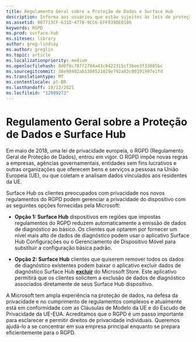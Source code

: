 ```yaml
---
title: Regulamento Geral sobre a Proteção de Dados e Surface Hub
description: Informa aos usuários que estão sujeitos às leis de proteção de dados da UE sobre suas opções sobre como excluir ou restringir dados de diagnóstico produzidos por Surface Hub.
ms.assetid: 087713CF-631D-477B-9CC6-EFF939DE0186
keywords: RGPD
ms.prod: surface-hub
ms.sitesec: library
author: greg-lindsay
ms.author: greglin
ms.topic: article
ms.localizationpriority: medium
ms.openlocfilehash: 0d0f8c78ff2704a43c8422315cf36ee3f33085bc
ms.sourcegitcommit: 38e98402ab1380521029e792a83c00391997e1fd
ms.translationtype: MT
ms.contentlocale: pt-BR
ms.lasthandoff: 10/12/2021
ms.locfileid: "12089273"
---
```

# <a name="general-data-privacy-regulation-and-surface-hub"></a>Regulamento Geral sobre a Proteção de Dados e Surface Hub

Em maio de 2018, uma lei de privacidade europeia, o RGPD (Regulamento Geral de Proteção de Dados), entrou em vigor. O RGPD impõe novas regras a empresas, agências governamentais, entidades sem fins lucrativos e outras organizações que oferecem bens e serviços a pessoas na União Europeia (UE), ou que coletam e analisam dados vinculados aos residentes da UE.

Surface Hub os clientes preocupados com privacidade nos novos regulamentos do RGPD podem gerenciar a privacidade do dispositivo com as seguintes opções fornecidas pela Microsoft:

* **Opção 1: Surface Hub** dispositivos em regiões que impostas regulamentos do RGPD reduzem automaticamente a emissão de dados de diagnóstico ao básico. Os clientes que optarem por fornecer um nível mais alto de dados de diagnóstico podem usar o aplicativo Surface Hub Configurações ou o Gerenciamento de Dispositivo Móvel para substituir a configuração básica padrão.

* **Opção 2: Surface Hub** clientes que quiserem remover todos os dados de diagnóstico existentes podem baixar o aplicativo excluir dados de diagnóstico Surface Hub [**excluir**](https://www.microsoft.com/p/surface-hub-delete-diagnostic-data/9mtxh9zl7mxs) do Microsoft Store. Este aplicativo permitirá que os clientes solicitem a exclusão de dados de diagnóstico associados diretamente de seus Surface Hub dispositivo.

A Microsoft tem ampla experiência na proteção de dados, na defesa da privacidade e no cumprimento de regulamentos complexos e atualmente está em conformidade com as Cláusulas de Modelo da UE e do Escudo de Privacidade da UE-EUA. Acreditamos que o RGPD é um passo importante para esclarecer e permitir direitos de privacidade individuais. Queremos ajudá-lo a se concentrar em sua empresa principal enquanto se prepara eficientemente para o RGPD.

